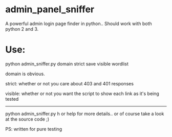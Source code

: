 # admin_panel_sniffer
A powerful admin login page finder in python.. Should work with both python 2 and 3.

# Use:
python admin_sniffer.py domain strict save visible wordlist

domain is obvious.

strict: whether or not you care about 403 and 401 responses

visible: whether or not you want the script to show each link as it's being tested
______________________________________________________________________________________________________
python admin_sniffer.py h or help for more details.. or of course take a look at the source code ;)

PS: written for pure testing
